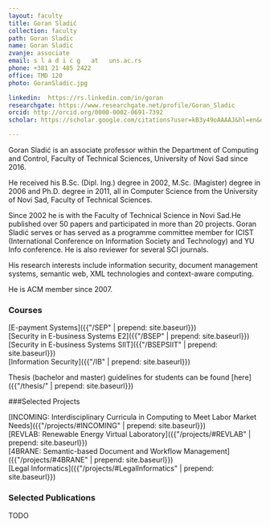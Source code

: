 ```yaml
---
layout: faculty
title: Goran Sladić
collection: faculty
path: Goran Sladic
name: Goran Sladic
zvanje: associate
email: s l a d i c g   at   uns.ac.rs
phone: +381 21 485 2422
office: TMD 120
photo: GoranSladic.jpg

linkedin:  https://rs.linkedin.com/in/goran  
researchgate: https://www.researchgate.net/profile/Goran_Sladic  
orcid: http://orcid.org/0000-0002-0691-7392   
scholar: https://scholar.google.com/citations?user=kB3y49oAAAAJ&hl=en&oi=ao  

---
```


Goran Sladić is an associate professor within the Department of Computing and Control, Faculty of Technical Sciences, University of Novi Sad since 2016.

He received his B.Sc. (Dipl. Ing.) degree in 2002, M.Sc. (Magister) degree in 2006 and Ph.D. degree in 2011, all in Computer Science from the University of Novi Sad, Faculty of Technical Sciences.

Since 2002 he is with the Faculty of Technical Science in Novi Sad.He published over 50 papers and participated in more than 20 projects. Goran Sladić serves or has served as a programme committee member for ICIST (International Conference on Information Society and Technology) and YU Info conference. He is also reviewer for several SCI journals.

His research interests include information security, document management systems, semantic web, XML technologies and context-aware computing.

He is ACM member since 2007.



### Courses

[E-payment Systems]({{"/SEP" | prepend: site.baseurl}})   
[Security in E-business Systems E2]({{"/BSEP" | prepend: site.baseurl}})   
[Security in E-business Systems SIIT]({{"/BSEPSIIT" | prepend: site.baseurl}})   
[Information Security]({{"/IB" | prepend: site.baseurl}})   

Thesis (bachelor and master) guidelines for students can be found [here]({{"/thesis/" | prepend: site.baseurl}})

###Selected Projects

[INCOMING: Interdisciplinary Curricula in Computing to Meet Labor Market Needs]({{"/projects/#INCOMING" | prepend: site.baseurl}})  
[REVLAB: Renewable Energy Virtual Laboratory]({{"/projects/#REVLAB" | prepend: site.baseurl}})  
[4BRANE: Semantic-based Document and Workflow Management]({{"/projects/#4BRANE" | prepend: site.baseurl}})  
[Legal Informatics]({{"/projects/#LegalInformatics" | prepend: site.baseurl}})  




 

### Selected Publications

TODO
